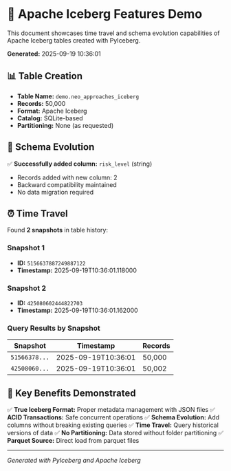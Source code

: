 # 🧊 Apache Iceberg Features Demo

This document showcases time travel and schema evolution capabilities of Apache Iceberg tables created with PyIceberg.

**Generated:** 2025-09-19 10:36:01

## 📊 Table Creation

- **Table Name:** `demo.neo_approaches_iceberg`
- **Records:** 50,000
- **Format:** Apache Iceberg
- **Catalog:** SQLite-based
- **Partitioning:** None (as requested)

## 🔄 Schema Evolution

✅ **Successfully added column:** `risk_level` (string)
- Records added with new column: 2
- Backward compatibility maintained
- No data migration required

## ⏰ Time Travel

Found **2 snapshots** in table history:

### Snapshot 1
- **ID:** `5156637887249887122`
- **Timestamp:** 2025-09-19T10:36:01.118000

### Snapshot 2
- **ID:** `425080602444822703`
- **Timestamp:** 2025-09-19T10:36:01.162000

### Query Results by Snapshot

| Snapshot | Timestamp | Records |
|----------|-----------|----------|
| `51566378...` | 2025-09-19T10:36:01 | 50,000 |
| `42508060...` | 2025-09-19T10:36:01 | 50,002 |

## 🎯 Key Benefits Demonstrated

✅ **True Iceberg Format:** Proper metadata management with JSON files
✅ **ACID Transactions:** Safe concurrent operations
✅ **Schema Evolution:** Add columns without breaking existing queries
✅ **Time Travel:** Query historical versions of data
✅ **No Partitioning:** Data stored without folder partitioning
✅ **Parquet Source:** Direct load from parquet files

---
*Generated with PyIceberg and Apache Iceberg*
